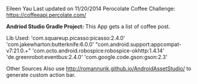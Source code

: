 Eileen Yau
Last updated on 11/20/2014
Perocolate Coffee Challenge: https://coffeeapi.percolate.com/

****Andriod Studio Gradle Project:**** 
This App gets a list of coffee post.

Lib Used:
    'com.squareup.picasso:picasso:2.4.0'
    'com.jakewharton:butterknife:6.0.0'
    "com.android.support:appcompat-v7:21.0.+"
    'com.octo.android.robospice:robospice-okhttp:1.4.14'
    'de.greenrobot:eventbus:2.4.0'
    'com.google.code.gson:gson:2.3'

Other Sources
Also use http://romannurik.github.io/AndroidAssetStudio/ to generate custom action bar.